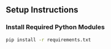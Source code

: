## Setup Instructions

### Install Required Python Modules

```bash
pip install -r requirements.txt
```
